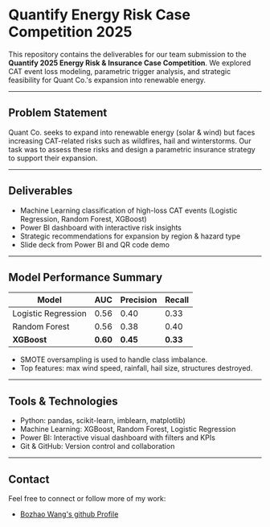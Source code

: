 # Quantify Energy Risk Case Competition 2025

This repository contains the deliverables for our team submission to the **Quantify 2025 Energy Risk & Insurance Case Competition**. We explored CAT event loss modeling, parametric trigger analysis, and strategic feasibility for Quant Co.'s expansion into renewable energy.

---

## Problem Statement

Quant Co. seeks to expand into renewable energy (solar & wind) but faces increasing CAT-related risks such as wildfires, hail and winterstorms. Our task was to assess these risks and design a parametric insurance strategy to support their expansion.

---

## Deliverables
- Machine Learning classification of high-loss CAT events (Logistic Regression, Random Forest, XGBoost)
- Power BI dashboard with interactive risk insights
- Strategic recommendations for expansion by region & hazard type
- Slide deck from Power BI and QR code demo

---

## Model Performance Summary

| Model              | AUC  | Precision | Recall |
|-------------------|------|-----------|--------|
| Logistic Regression | 0.56 | 0.40      | 0.33   |
| Random Forest       | 0.56 | 0.38      | 0.40   |
| **XGBoost**         | **0.60** | **0.45** | **0.33** |

- SMOTE oversampling is used to handle class imbalance.
- Top features: max wind speed, rainfall, hail size, structures destroyed.

---

## Tools & Technologies

- Python: pandas, scikit-learn, imblearn, matplotlib)
- Machine Learning: XGBoost, Random Forest, Logistic Regression
- Power BI: Interactive visual dashboard with filters and KPIs
- Git & GitHub: Version control and collaboration

---

## Contact

Feel free to connect or follow more of my work:
- [Bozhao Wang's github Profile](https://github.com/akabzw24)


